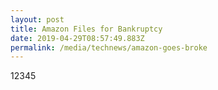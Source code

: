 ```yaml
---
layout: post
title: Amazon Files for Bankruptcy
date: 2019-04-29T08:57:49.883Z
permalink: /media/technews/amazon-goes-broke
---
```

12345
